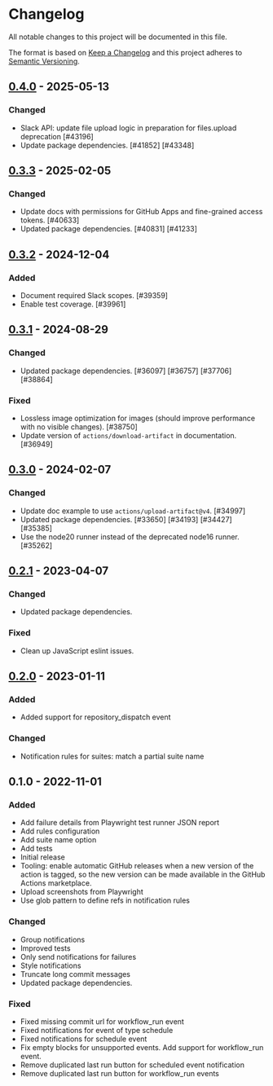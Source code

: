 # Changelog

All notable changes to this project will be documented in this file.

The format is based on [Keep a Changelog](https://keepachangelog.com/en/1.0.0/)
and this project adheres to [Semantic Versioning](https://semver.org/spec/v2.0.0.html).

## [0.4.0] - 2025-05-13
### Changed
- Slack API: update file upload logic in preparation for files.upload deprecation [#43196]
- Update package dependencies. [#41852] [#43348]

## [0.3.3] - 2025-02-05
### Changed
- Update docs with permissions for GitHub Apps and fine-grained access tokens. [#40633]
- Updated package dependencies. [#40831] [#41233]

## [0.3.2] - 2024-12-04
### Added
- Document required Slack scopes. [#39359]
- Enable test coverage. [#39961]

## [0.3.1] - 2024-08-29
### Changed
- Updated package dependencies. [#36097] [#36757] [#37706] [#38864]

### Fixed
- Lossless image optimization for images (should improve performance with no visible changes). [#38750]
- Update version of `actions/download-artifact` in documentation. [#36949]

## [0.3.0] - 2024-02-07
### Changed
- Update doc example to use `actions/upload-artifact@v4`. [#34997]
- Updated package dependencies. [#33650] [#34193] [#34427] [#35385]
- Use the node20 runner instead of the deprecated node16 runner. [#35262]

## [0.2.1] - 2023-04-07
### Changed
- Updated package dependencies.

### Fixed
- Clean up JavaScript eslint issues.

## [0.2.0] - 2023-01-11
### Added
- Added support for repository_dispatch event

### Changed
- Notification rules for suites: match a partial suite name

## 0.1.0 - 2022-11-01
### Added
- Add failure details from Playwright test runner JSON report
- Add rules configuration
- Add suite name option
- Add tests
- Initial release
- Tooling: enable automatic GitHub releases when a new version of the action is tagged, so the new version can be made available in the GitHub Actions marketplace.
- Upload screenshots from Playwright
- Use glob pattern to define refs in notification rules

### Changed
- Group notifications
- Improved tests
- Only send notifications for failures
- Style notifications
- Truncate long commit messages
- Updated package dependencies.

### Fixed
- Fixed missing commit url for workflow_run event
- Fixed notifications for event of type schedule
- Fixed notifications for schedule event
- Fix empty blocks for unsupported events. Add support for workflow_run event.
- Remove duplicated last run button for scheduled event notification
- Remove duplicated last run button for workflow_run events

[0.4.0]: https://github.com/Automattic/action-test-results-to-slack/compare/v0.3.3...v0.4.0
[0.3.3]: https://github.com/Automattic/action-test-results-to-slack/compare/v0.3.2...v0.3.3
[0.3.2]: https://github.com/Automattic/action-test-results-to-slack/compare/v0.3.1...v0.3.2
[0.3.1]: https://github.com/Automattic/action-test-results-to-slack/compare/v0.3.0...v0.3.1
[0.3.0]: https://github.com/Automattic/action-test-results-to-slack/compare/v0.2.1...v0.3.0
[0.2.1]: https://github.com/Automattic/action-test-results-to-slack/compare/v0.2.0...v0.2.1
[0.2.0]: https://github.com/Automattic/action-test-results-to-slack/compare/v0.1.0...v0.2.0
